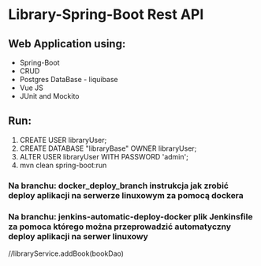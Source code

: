 # Library-Spring-Boot Rest API

## Web Application using:
<ul>
<li>Spring-Boot</li>
<li>CRUD</li>
<li>Postgres DataBase - liquibase</li>
<li>Vue JS</li>
<li>JUnit and Mockito</li>
</ul>

## Run:

<ol>
<li>CREATE USER libraryUser;</li>
<li>CREATE DATABASE "libraryBase" OWNER libraryUser;</li>
<li>ALTER USER libraryUser WITH PASSWORD 'admin';</li>
<li>mvn clean spring-boot:run</li>
</ol>


### Na branchu: docker_deploy_branch instrukcja jak zrobić deploy aplikacji na serwerze linuxowym za pomocą dockera
### Na branchu: jenkins-automatic-deploy-docker plik Jenkinsfile za pomoca którego można przeprowadzić automatyczny deploy aplikacji na serwer linuxowy

//libraryService.addBook(bookDao)

